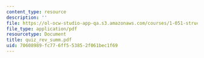 ```yaml
---
content_type: resource
description: ''
file: https://ol-ocw-studio-app-qa.s3.amazonaws.com/courses/1-051-structural-engineering-design-fall-2003/70608989fc776ff553852f061bec1f69_quiz_rev_summ.pdf
file_type: application/pdf
resourcetype: Document
title: quiz_rev_summ.pdf
uid: 70608989-fc77-6ff5-5385-2f061bec1f69
---
```

